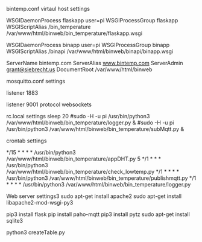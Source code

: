 bintemp.conf virtaul host settings

WSGIDaemonProcess flaskapp user=pi
WSGIProcessGroup flaskapp
WSGIScriptAlias /bin_temperature /var/www/html/binweb/bin_temperature/flaskapp.wsgi


WSGIDaemonProcess binapp user=pi
WSGIProcessGroup binapp
WSGIScriptAlias /binapi /var/www/html/binweb/binapi/binapp.wsgi

ServerName bintemp.com
ServerAlias www.bintemp.com
ServerAdmin grant@siebrecht.us
DocumentRoot /var/www/html/binweb


mosquitto.conf settings

listener 1883

listener 9001
protocol websockets


rc.local settings
sleep 20
#sudo -H -u pi /usr/bin/python3 /var/www/html/binweb/bin_temperature/logger.py &
#sudo -H -u pi /usr/bin/python3 /var/www/html/binweb/bin_temperature/subMqtt.py &

crontab settings

*/15 * * * * /usr/bin/python3 /var/www/html/binweb/bin_temperature/appDHT.py
5 */1 * * * /usr/bin/python3 /var/www/html/binweb/bin_temperature/check_lowtemp.py
*/1 * * * * /usr/bin/python3 /var/www/html/binweb/bin_temperature/publishmqtt.py
*/1 * * * * /usr/bin/python3 /var/www/html/binweb/bin_temperature/logger.py

Web server settings3
sudo apt-get install apache2 
sudo apt-get install libapache2-mod-wsgi-py3

pip3 install flask
pip install paho-mqtt
pip3 install pytz
sudo apt-get install sqlite3

python3 createTable.py
